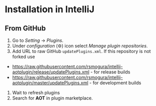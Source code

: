 # Installation in IntelliJ
## From GitHub
1. Go to *Setting* → *Plugins*.
1. Under *configuration* (⚙️) icon select *Manage plugin repositories*.
1. Add URL to raw GitHub `updatePlugins.xml`. If this repository is not forked use
  * https://raw.githubusercontent.com/rsmogura/intellij-aotplugin/release/updatePlugins.xml - 
    for release builds
  * https://raw.githubusercontent.com/rsmogura/intellij-aotplugin/master/updatePlugins.xml - 
    for development builds
1. Wait to refresh plugins    
1. Search for **AOT** in plugin marketplace.